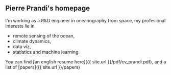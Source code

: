 ## Pierre Prandi's homepage

I'm working as a R&D engineer in oceanography from space, my profesional interests lie in
* remote sensing of the ocean,
* climate dynamics,
* data viz,
* statistics and machine learning.

You can find [an english resume here]({{ site.url }}/pdf/cv_prandi.pdf), and a list of [papers]({{ site.url }}/papers)
